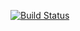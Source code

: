 [![Build Status](https://dev.azure.com/fosouza/fosouza/_apis/build/status/fosouzadev.fosouza.string.extensions?branchName=main)](https://dev.azure.com/fosouza/fosouza/_build/latest?definitionId=3&branchName=main)
